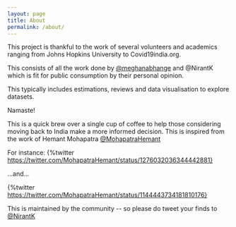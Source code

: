```yaml
---
layout: page
title: About
permalink: /about/
---
```


This project is thankful to the work of several volunteers and academics ranging from Johns Hopkins University to Covid19india.org. 

This consists of all the work done by [@meghanabhange](https://github.com/meghanabhange/) and @NirantK which is fit for public consumption by their personal opinion.

This typically includes estimations, reviews and data visualisation to explore datasets. 


Namaste!

This is a quick brew over a single cup of coffee to help those considering moving back to India make a more informed decision. This is inspired from the work of Hemant Mohapatra [@MohapatraHemant](https://twitter.com/MohapatraHemant)

For instance:
{%twitter https://twitter.com/MohapatraHemant/status/1276032036344442881}

...and...

{%twitter https://twitter.com/MohapatraHemant/status/1144443734181810176}

This is maintained by the community -- so please do tweet your finds to [@NirantK](twitter.com/NirantK)
